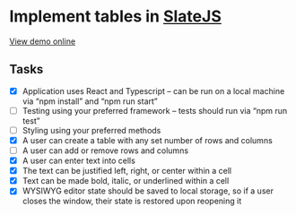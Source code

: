 # Implement tables in [SlateJS](https://www.slatejs.org/examples/richtext)

[View demo online](https://stackblitz.com/github/caycecollins/ca-wysiwyg)

## Tasks
- [x] Application uses React and Typescript – can be run on a local machine via “npm
  install” and “npm run start”
- [ ] Testing using your preferred framework – tests should run via “npm run test”
- [ ] Styling using your preferred methods
- [x] A user can create a table with any set number of rows and columns
- [ ] A user can add or remove rows and columns
- [x] A user can enter text into cells
- [x] The text can be justified left, right, or center within a cell
- [x] Text can be made bold, italic, or underlined within a cell
- [x] WYSIWYG editor state should be saved to local storage, so if a user closes the
  window, their state is restored upon reopening it
